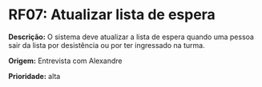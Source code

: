 # RF07: Atualizar lista de espera

**Descrição:** O sistema deve atualizar a lista de espera quando uma pessoa sair da lista por desistência ou por ter ingressado na turma.

**Origem:** Entrevista com Alexandre

**Prioridade:** alta